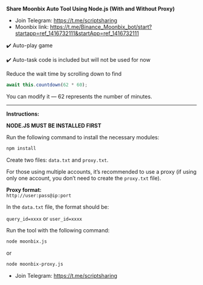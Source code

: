 **Share Moonbix Auto Tool Using Node.js (With and Without Proxy)**

* Join Telegram: https://t.me/scriptsharing
* Moonbix link: https://t.me/Binance_Moonbix_bot/start?startapp=ref_1416732111&startApp=ref_1416732111

✔️ Auto-play game

✔️ Auto-task code is included but will not be used for now

Reduce the wait time by scrolling down to find

```js
await this.countdown(62 * 60);
```

You can modify it — 62 represents the number of minutes.

---

**Instructions:**

**NODE.JS MUST BE INSTALLED FIRST**

Run the following command to install the necessary modules:

```bash
npm install
```

Create two files: `data.txt` and `proxy.txt`.

For those using multiple accounts, it’s recommended to use a proxy 
(if using only one account, you don’t need to create the `proxy.txt` file).

**Proxy format:**  
`http://user:pass@ip:port`

In the `data.txt` file, the format should be:

`query_id=xxxx` or `user_id=xxxx`

Run the tool with the following command:

```bash
node moonbix.js
```
or  
```bash
node moonbix-proxy.js
```
* Join Telegram: https://t.me/scriptsharing
